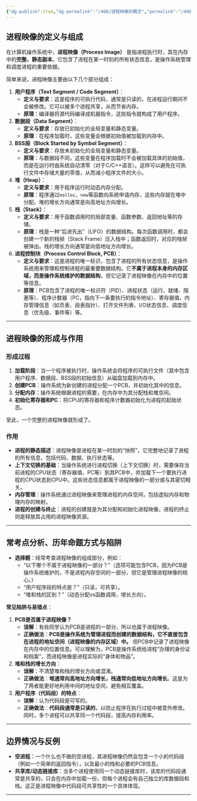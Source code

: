 ```yaml
---
{"dg-publish":true,"dg-permalink":"/408/进程映像的概念","permalink":"/408/进程映像的概念/","dgShowBacklinks":true,"dgShowLocalGraph":true,"dgShowInlineTitle":true}
---
```


## 进程映像的定义与组成
在计算机操作系统中，**进程映像（Process Image）** 是指进程执行时，其在内存中的**完整、静态副本**。它包含了进程在某一时刻的所有状态信息，是操作系统管理和调度进程的重要依据。

简单来说，进程映像主要由以下几个部分组成：

1. **用户程序（Text Segment / Code Segment）**：
    - **定义与要求**：这是程序的可执行代码，通常是只读的，在进程运行期间不会被修改。它可以被多个进程共享，从而节省内存。
    - **原理**：编译器将源代码编译成机器指令，这些指令就构成了用户程序。
2. **数据段（Data Segment）**：
    - **定义与要求**：存放已初始化的全局变量和静态变量。
    - **原理**：在程序加载时，这些变量会根据初始值被加载到内存中。
3. **BSS段（Block Started by Symbol Segment）**：
    - **定义与要求**：存放未初始化的全局变量和静态变量。
    - **原理**：与数据段不同，这些变量在程序加载时不会被加载具体的初始值，而是在运行时由系统自动清零（对于C/C++语言）。这样可以避免在可执行文件中存储大量的零值，从而减小程序文件的大小。
4. **堆（Heap）**：
    - **定义与要求**：用于程序运行时动态内存分配。
    - **原理**：程序通过`malloc`、`new`等函数向系统申请内存，这些内存就在堆中分配。堆的增长方向通常是向高地址方向增长。
5. **栈（Stack）**：
    - **定义与要求**：用于函数调用时的局部变量、函数参数、返回地址等的存储。
    - **原理**：栈是一种“后进先出”（LIFO）的数据结构。每次函数调用时，都会创建一个新的栈帧（Stack Frame）压入栈中；函数返回时，对应的栈帧被弹出。栈的增长方向通常是向低地址方向增长。
6. **进程控制块（Process Control Block, PCB）**：
    - **定义与要求**：这是进程的唯一标识，包含了进程的所有状态信息，是操作系统用来管理和控制进程的最重要数据结构。它**不属于进程本身的内存区域，而是操作系统维护的数据结构**，但它记录了进程映像在内存中的位置等信息。
    - **原理**：PCB包含了进程的唯一标识符（PID）、进程状态（运行、就绪、阻塞等）、程序计数器（PC，指向下一条要执行的指令地址）、寄存器值、内存管理信息（如页表、段表指针）、打开文件列表、I/O状态信息、调度信息（优先级、事件等）等。

---



## 进程映像的形成与作用

### 形成过程
1. **加载阶段**：当一个程序被执行时，操作系统会将程序的可执行文件（其中包含用户程序、数据段、BSS段的初始信息）从磁盘加载到内存中。
2. **创建PCB**：操作系统为新创建的进程分配一个PCB，并初始化其中的信息。
3. **分配内存**：操作系统根据进程的需要，在内存中为其分配栈和堆空间。
4. **初始化寄存器和PC**：将CPU的寄存器和程序计数器初始化为进程的起始状态。

至此，一个完整的进程映像就形成了。


### 作用
- **进程的静态描述**：进程映像是进程在某一时刻的“快照”，它完整地记录了进程的所有信息，包括代码、数据、执行状态等。
- **上下文切换的基础**：当操作系统进行进程切换（上下文切换）时，需要保存当前进程的CPU状态（寄存器值、PC等）到其PCB中，并加载下一个要执行进程的CPU状态到CPU中。这些状态信息都属于进程映像的一部分或与其密切相关。
- **内存管理**：操作系统通过进程映像来管理进程的内存空间，包括虚拟内存和物理内存的映射。
- **进程的创建与终止**：进程的创建就是为其分配和初始化进程映像，进程的终止则是释放其占用的进程映像资源。

---



## 常考点分析、历年命题方式与陷阱
- **选择题**：经常考查进程映像的组成部分，例如：
    - “以下哪个不属于进程映像的一部分？”（选项可能包含PCB，因为PCB是操作系统维护的，不是进程内存空间的一部分，但它是管理进程映像的核心。）
    - “用户程序段的特点是？”（只读，可共享）。
    - “堆和栈的区别？”（动态分配vs函数调用，增长方向）。

**常见陷阱与易错点**：

1. **PCB是否属于进程映像？**
    - **误解**：有些同学认为PCB是进程的一部分，所以也属于进程映像。
    - **正确做法**：**PCB是操作系统为管理进程而创建的数据结构，它不直接包含在进程的地址空间（进程映像的内存区域）中。** 但PCB中记录了进程映像在内存中的位置信息。可以理解为，PCB是操作系统给进程“办理的身份证和档案”，而进程映像是进程实际的“身体和物品”。
2. **堆和栈的增长方向**：
    - **误解**：不清楚堆和栈的增长方向或混淆。
    - **正确做法**：**堆通常向高地址方向增长，栈通常向低地址方向增长**。这是为了两者能更好地利用中间的地址空间，避免相互覆盖。
3. **用户程序（代码段）的特点**：
    - **误解**：认为代码段是可写的。
    - **正确做法**：**代码段通常是只读的**，以防止程序在执行过程中被意外修改。同时，多个进程可以共享同一个代码段，提高内存利用率。

---



## 边界情况与反例
- **空进程**：一个什么也不做的空进程，其进程映像仍然会包含一个小的代码段（例如一个简单的返回指令），以及最小的栈和必要的PCB信息。
- **共享库/动态链接库**：当多个进程使用同一个动态链接库时，该库的代码段通常是共享的，只会在内存中加载一份，但每个进程会有自己独立的库数据段和栈。这正是进程映像中代码段可共享性的一个具体体现。

---
